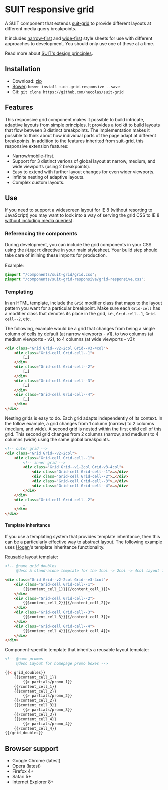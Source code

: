 # SUIT responsive grid

A SUIT component that extends [suit-grid](https://github.com/necolas/suit-grid)
to provide different layouts at different media query breakpoints.

It includes [narrow-first](grid-responsive.css) and
[wide-first](grid-responsive-alt.css) style sheets for use with different
approaches to development. You should only use one of these at a time.

Read more about [SUIT's design principles](https://github.com/necolas/suit/).

## Installation

* Download: [zip](https://github.com/necolas/suit-grid/zipball/master)
* [Bower](https://github.com/twitter/bower/): `bower install suit-grid-responsive --save`
* Git: `git clone https://github.com/necolas/suit-grid`

## Features

This responsive grid component makes it possible to build intricate, adaptive
layouts from simple principles. It provides a toolkit to build layouts that
flow between 3 distinct breakpoints. The implementation makes it possible to
think about how individual parts of the page adapt at different breakpoints. In
addition to the features inherited from
[suit-grid](https://github.com/necolas/suit-grid), this responsive extension
features:

* Narrow/mobile-first.
* Support for 3 distinct verions of global layout at narrow, medium, and wide
  viewports (using 2 breakpoints).
* Easy to extend with further layout changes for even wider viewports.
* Infinite nesting of adaptive layouts.
* Complex custom layouts.

## Use

If you need to support a widescreen layout for IE 8 (without resorting to
JavaScript) you may want to look into a way of serving the grid CSS to IE 8
[without including media
queries](http://nicolasgallagher.com/mobile-first-css-sass-and-ie/)).

### Referencing the components

During development, you can include the grid components in your CSS using the
`@import` directive in your main stylesheet. Your build step should take care
of inlining these imports for production.

Example:

```css
@import "/components/suit-grid/grid.css";
@import "/components/suit-grid-responsive/grid-responsive.css";
```

### Templating

In an HTML template, include the `Grid` modifier class that maps to the layout
pattern you want for a particular breakpoint. Make sure each `Grid-cell` has a
modifier class that denotes its place in the grid, i.e., `Grid-cell--1`,
`Grid-cell--2`, etc.

The following, example would be a grid that changes from being a single column
of cells by default (at narrow viewports - v1), to two columns (at medium
viewports - v2), to 4 columns (at wide viewports - v3):

```html
<div class="Grid Grid--v2-2col Grid--v3-4col">
    <div class="Grid-cell Grid-cell--1">
        […]
    </div>
    <div class="Grid-cell Grid-cell--2">
        […]
    </div>
    <div class="Grid-cell Grid-cell--3">
        […]
    </div>
    <div class="Grid-cell Grid-cell--4">
        […]
    </div>
</div>
```

Nesting grids is easy to do. Each grid adapts independently of its context. In
the follow example, a grid changes from 1 column (narrow) to 2 columns (medium,
and wide). A second grid is nested within the first child cell of this grid.
This second grid changes from 2 columns (narrow, and medium) to 4 columns
(wide) using the same global breakpoints.

```html
<!-- outer grid -->
<div class="Grid Grid--v2-2col">
    <div class="Grid-cell Grid-cell--1">
        <!-- inner grid -->
        <div class="Grid Grid--v1-2col Grid-v3-4col">
            <div class="Grid-cell Grid-cell--1">…</div>
            <div class="Grid-cell Grid-cell--2">…</div>
            <div class="Grid-cell Grid-cell--3">…</div>
            <div class="Grid-cell Grid-cell--4">…</div>
        </div>
    </div>
    <div class="Grid-cell Grid-cell--2">
        …
    </div>
</div>
```

#### Template inheritance

If you use a templating system that provides template inheritance, then this
can be a particularly effective way to abstract layout. The following example
uses [Hogan](https://github.com/twitter/hogan.js)'s template inheritance
functionality.

Reusable layout template:

```html
<!-- @name grid_doubles
     @desc A stand-alone template for the 1col -> 2col -> 4col layout flow -->

<div class="Grid Grid--v2-2col Grid--v3-4col">
    <div class="Grid-cell Grid-cell--1">
        {{$content_cell_1}}{{/content_cell_1}}>
    </div>
    <div class="Grid-cell Grid-cell--2">
        {{$content_cell_2}}{{/content_cell_2}}>
    </div>
    <div class="Grid-cell Grid-cell--3">
        {{$content_cell_3}}{{/content_cell_3}}>
    </div>
    <div class="Grid-cell Grid-cell--4">
        {{$content_cell_4}}{{/content_cell_4}}>
    </div>
</div>
```

Component-specific template that inherits a reusable layout template:

```html
<!-- @name promos
     @desc Layout for homepage promo boxes -->

{{< grid_doubles}}
    {{$content_cell_1}}
        {{> partials/promo_1}}
    {{/content_cell_1}}
    {{$content_cell_2}}
        {{> partials/promo_2}}
    {{/content_cell_2}}
    {{$content_cell_3}}
        {{> partials/promo_3}}
    {{/content_cell_3}}
    {{$content_cell_4}}
        {{> partials/promo_4}}
    {{/content_cell_4}}
{{/grid_doubles}}
```

## Browser support

* Google Chrome (latest)
* Opera (latest)
* Firefox 4+
* Safari 5+
* Internet Explorer 8+
